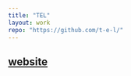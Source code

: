```yaml
---
title: "TEL"
layout: work
repo: "https://github.com/t-e-l/"
---
```


<h2><a href="https://t-e-l.github.io/">website</a></h2>